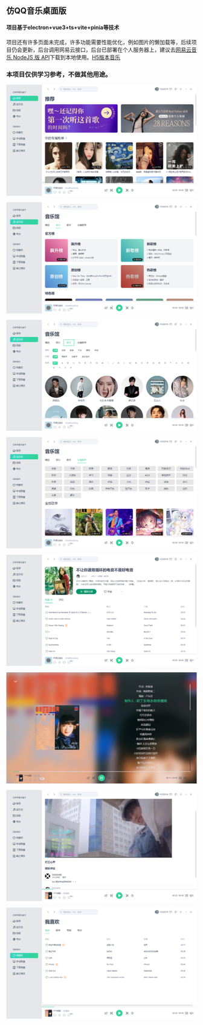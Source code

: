 ## 仿QQ音乐桌面版

#### 项目基于electron+vue3+ts+vite+pinia等技术

项目还有许多页面未完成，许多功能需要性能优化，例如图片的懒加载等，后续项目仍会更新，后台调用网易云接口，后台已部署在个人服务器上，建议去[网易云音乐 NodeJS 版 API](https://binaryify.github.io/NeteaseCloudMusicApi/#/)下载到本地使用。[H5版本音乐](https://github.com/hcx1002/hcx-music)

### 本项目仅供学习参考，不做其他用途。



![](https://github.com/hcx1002/hcx-music-win-client/blob/main/UI/%E5%B1%8F%E5%B9%95%E6%88%AA%E5%9B%BE%202022-11-03%20220738.png)

![](https://github.com/hcx1002/hcx-music-win-client/blob/main/UI/%E5%B1%8F%E5%B9%95%E6%88%AA%E5%9B%BE%202022-11-03%20220800.png)

![](https://github.com/hcx1002/hcx-music-win-client/blob/main/UI/%E5%B1%8F%E5%B9%95%E6%88%AA%E5%9B%BE%202022-11-03%20220809.png)

![](https://github.com/hcx1002/hcx-music-win-client/blob/main/UI/%E5%B1%8F%E5%B9%95%E6%88%AA%E5%9B%BE%202022-11-03%20220822.png)

![](https://github.com/hcx1002/hcx-music-win-client/blob/main/UI/%E5%B1%8F%E5%B9%95%E6%88%AA%E5%9B%BE%202022-11-03%20220837.png)

![](https://github.com/hcx1002/hcx-music-win-client/blob/main/UI/%E5%B1%8F%E5%B9%95%E6%88%AA%E5%9B%BE%202022-11-03%20220958.png)

![](https://github.com/hcx1002/hcx-music-win-client/blob/main/UI/%E5%B1%8F%E5%B9%95%E6%88%AA%E5%9B%BE%202022-11-03%20221036.png)

![](https://github.com/hcx1002/hcx-music-win-client/blob/main/UI/%E5%B1%8F%E5%B9%95%E6%88%AA%E5%9B%BE%202022-11-03%20221047.png)

